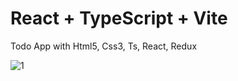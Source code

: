 # React + TypeScript + Vite

Todo App with Html5, Css3, Ts, React, Redux

![1](https://github.com/user-attachments/assets/36fee2e2-75a6-49a2-886f-0652e0e1e0d1)

